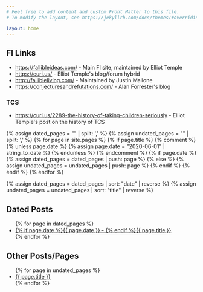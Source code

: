 ```yaml
---
# Feel free to add content and custom Front Matter to this file.
# To modify the layout, see https://jekyllrb.com/docs/themes/#overriding-theme-defaults

layout: home
---
```


## FI Links

* <https://fallibleideas.com/> - Main FI site, maintained by Elliot Temple
* <https://curi.us/> - Elliot Temple's blog/forum hybrid
* <http://fallibleliving.com/> - Maintained by Justin Mallone
* <https://conjecturesandrefutations.com/> - Alan Forrester's blog

### TCS

* <https://curi.us/2289-the-history-of-taking-children-seriously> - Elliot Temple's post on the history of TCS

{% assign dated_pages = "" | split: ',' %}
{% assign undated_pages = "" | split: ',' %}
{% for page in site.pages %}
  {% if page.title %}
    {% comment %}
    {% unless page.date %}
        {% assign page.date = "2020-06-01" | string_to_date %}
    {% endunless %}
    {% endcomment %}
    {% if page.date %}
      {% assign dated_pages = dated_pages | push: page %}
    {% else %}
      {% assign undated_pages = undated_pages | push: page %}
    {% endif %}
  {% endif %}
{% endfor %}

{% assign dated_pages = dated_pages | sort: "date" | reverse %}
{% assign undated_pages = undated_pages | sort: "title" | reverse %}

## Dated Posts

<ul>
{% for page in dated_pages %}
  <li><a href="{{ page.url | relative_url }}">{% if page.date %}{{ page.date }} - {% endif %}{{ page.title }}</a></li>
{% endfor %}
</ul>

## Other Posts/Pages

<ul>
{% for page in undated_pages %}
  <li><a href="{{ page.url | relative_url }}">{{ page.title }}</a></li>
{% endfor %}
</ul>
